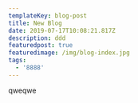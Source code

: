 ```yaml
---
templateKey: blog-post
title: New Blog
date: 2019-07-17T10:08:21.817Z
description: ddd
featuredpost: true
featuredimage: /img/blog-index.jpg
tags:
  - '8888'
---
```

qweqwe
